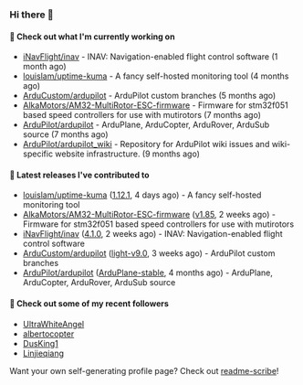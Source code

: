 ### Hi there 👋

#### 👷 Check out what I'm currently working on

- [iNavFlight/inav](https://github.com/iNavFlight/inav) - INAV: Navigation-enabled flight control software (1 month ago)
- [louislam/uptime-kuma](https://github.com/louislam/uptime-kuma) - A fancy self-hosted monitoring tool (4 months ago)
- [ArduCustom/ardupilot](https://github.com/ArduCustom/ardupilot) - ArduPilot custom branches (5 months ago)
- [AlkaMotors/AM32-MultiRotor-ESC-firmware](https://github.com/AlkaMotors/AM32-MultiRotor-ESC-firmware) - Firmware for stm32f051 based speed controllers for use with mutirotors (7 months ago)
- [ArduPilot/ardupilot](https://github.com/ArduPilot/ardupilot) - ArduPlane, ArduCopter, ArduRover, ArduSub source (7 months ago)
- [ArduPilot/ardupilot_wiki](https://github.com/ArduPilot/ardupilot_wiki) - Repository for ArduPilot wiki issues and wiki-specific website infrastructure. (9 months ago)

#### 🔭 Latest releases I've contributed to

- [louislam/uptime-kuma](https://github.com/louislam/uptime-kuma) ([1.12.1](https://github.com/louislam/uptime-kuma/releases/tag/1.12.1), 4 days ago) - A fancy self-hosted monitoring tool
- [AlkaMotors/AM32-MultiRotor-ESC-firmware](https://github.com/AlkaMotors/AM32-MultiRotor-ESC-firmware) ([v1.85](https://github.com/AlkaMotors/AM32-MultiRotor-ESC-firmware/releases/tag/v1.85), 2 weeks ago) - Firmware for stm32f051 based speed controllers for use with mutirotors
- [iNavFlight/inav](https://github.com/iNavFlight/inav) ([4.1.0](https://github.com/iNavFlight/inav/releases/tag/4.1.0), 2 weeks ago) - INAV: Navigation-enabled flight control software
- [ArduCustom/ardupilot](https://github.com/ArduCustom/ardupilot) ([light-v9.0](https://github.com/ArduCustom/ardupilot/releases/tag/light-v9.0), 3 weeks ago) - ArduPilot custom branches
- [ArduPilot/ardupilot](https://github.com/ArduPilot/ardupilot) ([ArduPlane-stable](https://github.com/ArduPilot/ardupilot/releases/tag/ArduPlane-stable), 4 months ago) - ArduPlane, ArduCopter, ArduRover, ArduSub source

#### 👯 Check out some of my recent followers

- [UltraWhiteAngel](https://github.com/UltraWhiteAngel)
- [albertocopter](https://github.com/albertocopter)
- [DusKing1](https://github.com/DusKing1)
- [Linjieqiang](https://github.com/Linjieqiang)

Want your own self-generating profile page? Check out [readme-scribe](https://github.com/muesli/readme-scribe)!
